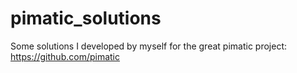 # pimatic_solutions

Some solutions I developed by myself for the great pimatic project: https://github.com/pimatic
